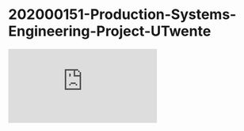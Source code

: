 # 202000151-Production-Systems-Engineering-Project-UTwente

![Employee data](https://raw.githubusercontent.com/kirtan2605/202000151-Production-Systems-Engineering-Project-UTwente/master/2.%20Posters/0.%20Systems_Engineering.pdf)
